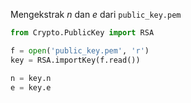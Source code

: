 Mengekstrak $n$ dan $e$ dari `public_key.pem`     
``` python
from Crypto.PublicKey import RSA

f = open('public_key.pem', 'r')
key = RSA.importKey(f.read())

n = key.n
e = key.e
```

